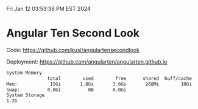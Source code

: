 Fri Jan 12 03:53:38 PM EST 2024

# Angular Ten Second Look

Code: https://github.com/kusl/angulartensecondlook

Deployment: https://github.com/angularten/angularten.github.io

```bash
System Memory
               total        used        free      shared  buff/cache   available
Mem:            15Gi       1.8Gi       3.6Gi       268Mi        10Gi        13Gi
Swap:          8.0Gi          0B       8.0Gi
System Storage
1.2G	.
